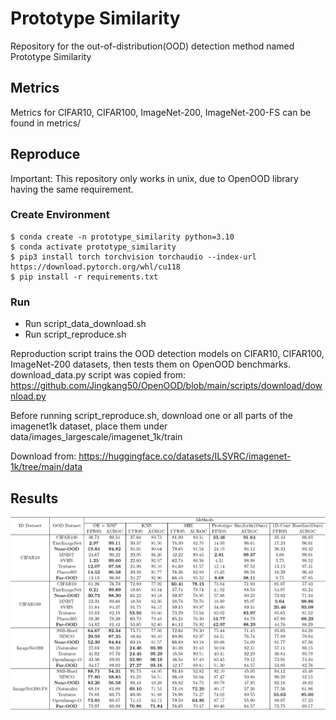 # Prototype Similarity
Repository for the out-of-distribution(OOD) detection method named Prototype Similarity

## Metrics
Metrics for CIFAR10, CIFAR100, ImageNet-200, ImageNet-200-FS can be found in metrics/

## Reproduce
Important: This repository only works in unix, due to OpenOOD library having the same requirement.

### Create Environment
```
$ conda create -n prototype_similarity python=3.10
$ conda activate prototype_similarity
$ pip3 install torch torchvision torchaudio --index-url https://download.pytorch.org/whl/cu118
$ pip install -r requirements.txt
```

### Run
- Run script_data_download.sh
- Run script_reproduce.sh

Reproduction script trains the OOD detection models on CIFAR10, CIFAR100, ImageNet-200 datasets, then tests them on OpenOOD benchmarks.
download_data.py script was copied from: https://github.com/Jingkang50/OpenOOD/blob/main/scripts/download/download.py

Before running script_reproduce.sh, download one or all parts of the imagenet1k dataset, place them under data/images_largescale/imagenet_1k/train

Download from: https://huggingface.co/datasets/ILSVRC/imagenet-1k/tree/main/data


## Results
![Results](plots/results.png)



